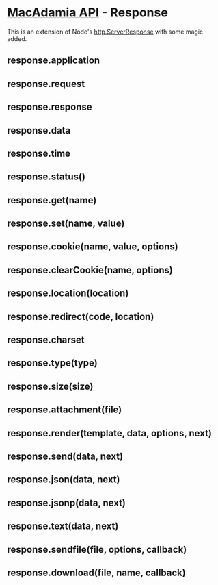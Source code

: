 # [MacAdamia API](.) - Response

This is an extension of Node's [http.ServerResponse](http://nodejs.org/api/http.html#http_class_http_serverresponse) with some magic added.

## response.application
## response.request
## response.response
## response.data
## response.time
## response.status()
## response.get(name)
## response.set(name, value)
## response.cookie(name, value, options)
## response.clearCookie(name, options)
## response.location(location)
## response.redirect(code, location)
## response.charset
## response.type(type)
## response.size(size)
## response.attachment(file)
## response.render(template, data, options, next)
## response.send(data, next)
## response.json(data, next)
## response.jsonp(data, next)
## response.text(data, next)
## response.sendfile(file, options, callback)
## response.download(file, name, callback)
